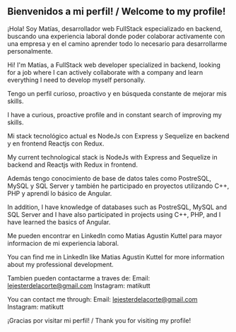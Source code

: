 ## Bienvenidos a mi perfil! / Welcome to my profile!
¡Hola! Soy Matías, desarrollador web FullStack especializado en backend, buscando una experiencia laboral donde poder colaborar activamente con una empresa y en el camino aprender todo lo necesario para desarrollarme personalmente.

Hi! I'm Matías, a FullStack web developer specialized in backend, looking for a job where I can actively collaborate with a company and learn everything I need to develop myself personally.

Tengo un perfil curioso, proactivo y en búsqueda constante de mejorar mis skills.

I have a curious, proactive profile and in constant search of improving my skills.

Mi stack tecnológico actual es NodeJs con Express y Sequelize en backend y en frontend Reactjs con Redux.

My current technological stack is NodeJs with Express and Sequelize in backend and Reactjs with Redux in frontend.

Además tengo conocimiento de base de datos tales como PostreSQL, MySQL y SQL Server y también he participado en proyectos utilizando C++, PHP y aprendí lo básico de Angular.

In addition, I have knowledge of databases such as PostreSQL, MySQL and SQL Server and I have also participated in projects using C++, PHP, and I have learned the basics of Angular.

Me pueden encontrar en LinkedIn como Matias Agustin Kuttel para mayor informacion de mi experiencia laboral.

You can find me in LinkedIn like Matias Agustin Kuttel for more information about my professional development.

Tambien pueden contactarme a traves de:
Email: lejesterdelacorte@gmail.com
Instagram: matikutt

You can contact me through:
Email: lejesterdelacorte@gmail.com
Instagram: matikutt

¡Gracias por visitar mi perfil! / Thank you for visiting my profile!
